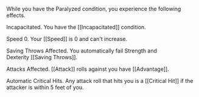 While you have the Paralyzed condition, you experience the following effects.

Incapacitated. You have the [[Incapacitated]] condition.

Speed 0. Your [[Speed]] is 0 and can't increase.

Saving Throws Affected. You automatically fail Strength and Dexterity [[Saving Throws]].

Attacks Affected. [[Attack]] rolls against you have [[Advantage]].

Automatic Critical Hits. Any attack roll that hits you is a [[Critical Hit]] if the attacker is within 5 feet of you.
